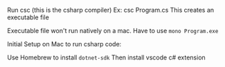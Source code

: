 Run csc (this is the csharp compiler)
Ex:  csc Program.cs
This creates an executable file

Executable file won't run natively on a mac.  Have to use `mono Program.exe`


Initial Setup on Mac to run csharp code:

Use Homebrew to install `dotnet-sdk`
Then install vscode c# extension 